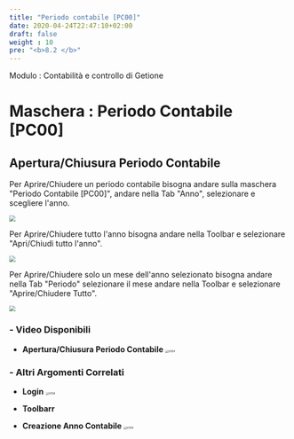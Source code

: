 ```yaml
---
title: "Periodo contabile [PC00]"
date: 2020-04-24T22:47:10+02:00
draft: false
weight : 10
pre: "<b>8.2 </b>"
---
```


Modulo : Contabilità e controllo di Getione

# Maschera : Periodo Contabile [PC00]

## Apertura/Chiusura Periodo Contabile

Per Aprire/Chiudere un periodo contabile bisogna andare sulla maschera "Periodo Contabile [PC00]", andare nella Tab "Anno", selezionare e scegliere l'anno.

<img src="/home/milena/consulting-nc/Documentazione iDempiere Utente/Manuale iDempiere/11.Contabilità e Controllo di Gestione/11.01 Impostazioni Contabilità/10.05 Periodo Contabile [PC00]/00.anno.png" style="zoom:67%;" />



Per Aprire/Chiudere tutto l'anno bisogna andare nella Toolbar e selezionare "Apri/Chiudi tutto l'anno".

<img src="01.ToollbarAnno.png" style="zoom:67%;" />



Per Aprire/Chiudere solo un mese dell'anno selezionato bisogna andare nella  Tab "Periodo" selezionare il mese andare nella Toolbar e selezionare "Aprire/Chiudere Tutto".

<img src="/home/milena/consulting-nc/Documentazione iDempiere Utente/Manuale iDempiere/11.Contabilità e Controllo di Gestione/11.01 Impostazioni Contabilità/10.05 Periodo Contabile [PC00]/02.ToolbarMese.png" style="zoom:67%;" />



### - Video Disponibili

- **Apertura/Chiusura Periodo Contabile**
[<img src="photo_2020-01-22_16-27-34.jpg" alt="V004" style="zoom:33%;" />](https://vimeo.com/idempiere/apertura-chiusura-periodo-contabile)

### - Altri Argomenti Correlati

- **Login**
  [<img src="photo_2020-01-22_16-27-34.jpg" alt="V004" style="zoom:33%;" />](https://vimeo.com/idempiere/intro-login)

- **Toolbarr**

- **Creazione Anno Contabile**
 [<img src="photo_2020-01-22_16-27-34.jpg" alt="V004" style="zoom:33%;" />](https://vimeo.com/idempiere/crazione-esercizion-anno-contabile)

